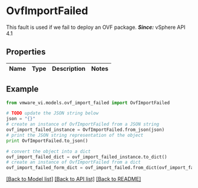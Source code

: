 # OvfImportFailed

This fault is used if we fail to deploy an OVF package.  ***Since:*** vSphere API 4.1 

## Properties
Name | Type | Description | Notes
------------ | ------------- | ------------- | -------------

## Example

```python
from vmware_vi.models.ovf_import_failed import OvfImportFailed

# TODO update the JSON string below
json = "{}"
# create an instance of OvfImportFailed from a JSON string
ovf_import_failed_instance = OvfImportFailed.from_json(json)
# print the JSON string representation of the object
print OvfImportFailed.to_json()

# convert the object into a dict
ovf_import_failed_dict = ovf_import_failed_instance.to_dict()
# create an instance of OvfImportFailed from a dict
ovf_import_failed_form_dict = ovf_import_failed.from_dict(ovf_import_failed_dict)
```
[[Back to Model list]](../README.md#documentation-for-models) [[Back to API list]](../README.md#documentation-for-api-endpoints) [[Back to README]](../README.md)


